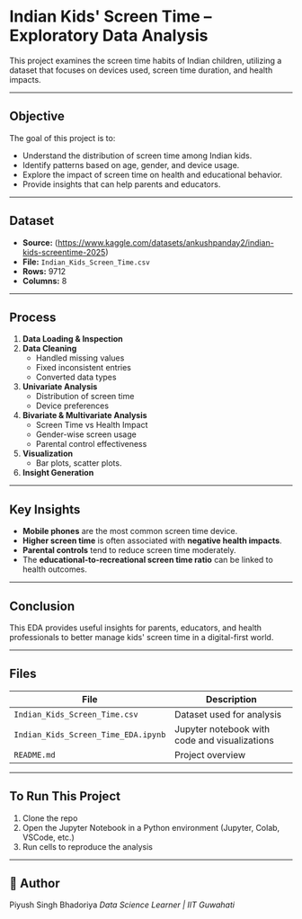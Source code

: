 # Indian Kids' Screen Time – Exploratory Data Analysis

This project examines the screen time habits of Indian children, utilizing a dataset that focuses on devices used, screen time duration, and health impacts.

---

## Objective

The goal of this project is to:
- Understand the distribution of screen time among Indian kids.
- Identify patterns based on age, gender, and device usage.
- Explore the impact of screen time on health and educational behavior.
- Provide insights that can help parents and educators.

---

## Dataset

- **Source:** (https://www.kaggle.com/datasets/ankushpanday2/indian-kids-screentime-2025)
- **File:** `Indian_Kids_Screen_Time.csv`
- **Rows:** 9712
- **Columns:** 8

---

## Process

1. **Data Loading & Inspection**
2. **Data Cleaning**
   - Handled missing values
   - Fixed inconsistent entries
   - Converted data types
3. **Univariate Analysis**
   - Distribution of screen time
   - Device preferences
4. **Bivariate & Multivariate Analysis**
   - Screen Time vs Health Impact
   - Gender-wise screen usage
   - Parental control effectiveness
5. **Visualization**
   - Bar plots, scatter plots.
6. **Insight Generation**

---

## Key Insights

- **Mobile phones** are the most common screen time device.
- **Higher screen time** is often associated with **negative health impacts**.
- **Parental controls** tend to reduce screen time moderately.
- The **educational-to-recreational screen time ratio** can be linked to health outcomes.

---

## Conclusion

This EDA provides useful insights for parents, educators, and health professionals to better manage kids' screen time in a digital-first world.

---

## Files

| File | Description |
|------|-------------|
| `Indian_Kids_Screen_Time.csv` | Dataset used for analysis |
| `Indian_Kids_Screen_Time_EDA.ipynb` | Jupyter notebook with code and visualizations |
| `README.md` | Project overview |

---

## To Run This Project

1. Clone the repo
2. Open the Jupyter Notebook in a Python environment (Jupyter, Colab, VSCode, etc.)
3. Run cells to reproduce the analysis

---

## 📌 Author

Piyush Singh Bhadoriya
_Data Science Learner | IIT Guwahati_

